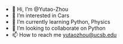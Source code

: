 - 👋 Hi, I’m @Yutao-Zhou
- 👀 I’m interested in Cars
- 🌱 I’m currently learning Python, Physics
- 💞️ I’m looking to collaborate on Python
- 📫 How to reach me yutaozhou@ucsb.edu

<!---
Yutao-Zhou/Yutao-Zhou is a ✨ special ✨ repository because its `README.md` (this file) appears on your GitHub profile.
You can click the Preview link to take a look at your changes.
--->
